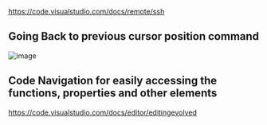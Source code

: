 https://code.visualstudio.com/docs/remote/ssh
## Going Back to previous cursor position command
![image](https://user-images.githubusercontent.com/13390833/171511503-793c69e5-f926-4db8-a73a-59fbca9ec999.png)

## Code Navigation for easily accessing the functions, properties and other elements
https://code.visualstudio.com/docs/editor/editingevolved
